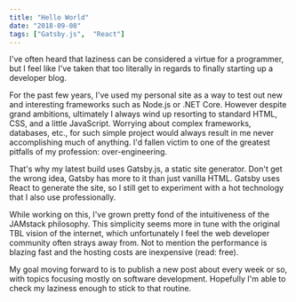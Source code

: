 ```yaml
---
title: "Hello World"
date: "2018-09-08"
tags: ["Gatsby.js",  "React"]
---
```


I've often heard that laziness can be considered a virtue for a programmer, but I feel like I've taken that too literally in regards to finally starting up a developer blog.

For the past few years, I've used my personal site as a way to test out new and interesting frameworks such as Node.js or .NET Core.  However despite grand ambitions, ultimately I always wind up resorting to standard HTML, CSS, and a little JavaScript.  Worrying about complex frameworks, databases, etc., for such simple project would always result in me never accomplishing much of anything.  I'd fallen victim to one of the greatest pitfalls of my profession: over-engineering.

That's why my latest build uses Gatsby.js, a static site generator.  Don't get the wrong idea, Gatsby has more to it than just vanilla HTML.  Gatsby uses React to generate the site, so I still get to experiment with a hot technology that I also use professionally.  

While working on this, I've grown pretty fond of the intuitiveness of the JAMstack philosophy.  This simplicity seems more in tune with the original TBL vision of the internet, which unfortunately I feel the web developer community often strays away from.  Not to mention the performance is blazing fast and the hosting costs are inexpensive (read: free).

My goal moving forward to is to publish a new post about every week or so, with topics focusing mostly on software development.  Hopefully I'm able to check my laziness enough to stick to that routine.